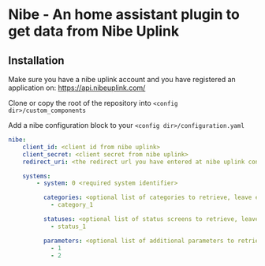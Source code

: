 Nibe - An home assistant plugin to get data from Nibe Uplink
============================================================

Installation
------------

Make sure you have a nibe uplink account and you have registered an application on: https://api.nibeuplink.com/

Clone or copy the root of the repository into `<config dir>/custom_components`

Add a nibe configuration block to your `<config dir>/configuration.yaml`

```yaml
nibe:
    client_id: <client id from nibe uplink>
    client_secret: <client secret from nibe uplink>
    redirect_uri: <the redirect url you have entered at nibe uplink configuration>

    systems:
        - system: 0 <required system identifier>

          categories: <optional list of categories to retrieve, leave empty for all>
            - category_1

          statuses: <optional list of status screens to retrieve, leave empty for all>
            - status_1

          parameters: <optional list of additional parameters to retrieve>
            - 1
            - 2

```
